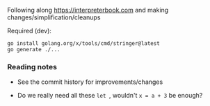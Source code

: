 Following along https://interpreterbook.com and making changes/simplification/cleanups


Required (dev):
```
go install golang.org/x/tools/cmd/stringer@latest
go generate ./...
```

### Reading notes

- See the commit history for improvements/changes

- Do we really need all these `let `, wouldn't `x = a + 3` be enough?

